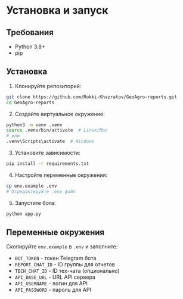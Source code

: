 # Установка и запуск

## Требования
- Python 3.8+
- pip

## Установка

1. Клонируйте репозиторий:
```bash
git clone https://github.com/Rokki-Khazratov/GeoAgro-reports.git
cd GeoAgro-reports
```

2. Создайте виртуальное окружение:
```bash
python3 -m venv .venv
source .venv/bin/activate  # Linux/Mac
# или
.venv\Scripts\activate  # Windows
```

3. Установите зависимости:
```bash
pip install -r requirements.txt
```

4. Настройте переменные окружения:
```bash
cp env.example .env
# Отредактируйте .env файл
```

5. Запустите бота:
```bash
python app.py
```

## Переменные окружения

Скопируйте `env.example` в `.env` и заполните:

- `BOT_TOKEN` - токен Telegram бота
- `REPORT_CHAT_ID` - ID группы для отчетов
- `TECH_CHAT_ID` - ID тех-чата (опционально)
- `API_BASE_URL` - URL API сервера
- `API_USERNAME` - логин для API
- `API_PASSWORD` - пароль для API
